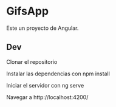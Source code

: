 # GifsApp
Este un proyecto de Angular.

## Dev
Clonar el repositorio

Instalar las dependencias con npm install

Iniciar el servidor con ng serve

Navegar a http://localhost:4200/
